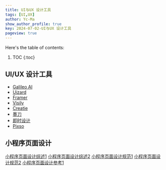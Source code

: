 ```yaml
---
title: UI与UX 设计工具
tags: [UI,UX]
author: Yc-Ma
show_author_profile: true
key: 2024-07-02-UI与UX 设计工具
pageview: true
---
```


Here's the table of contents:
1. TOC
{:toc}

## UI/UX 设计工具

- [Galileo AI](https://www.usegalileo.ai/explore)
- [Uizard](https://uizard.io/)
- [Framer](https://www.framer.com/ui-ux-design-tool/)
- [Visily](https://www.visily.ai/ai-design/)
- [Creatie](https://creatie.ai/)
- [墨刀](https://modao.cc/)
- [即时设计](https://js.design/)
- [Pixso](https://pixso.cn/)

## 小程序页面设计

[小程序页面设计综述1](https://www.uisdc.com/small-program-design-guide)
[小程序页面设计综述2](https://www.uisdc.com/mini-program-design-guide)
[小程序页面设计规范1](https://pixso.cn/designskills/the-applet-ui-design-specification/)
[小程序页面设计规范2](https://developers.weixin.qq.com/miniprogram/design/index.html)
[小程序页面设计参考1](https://js.design/special/article/appletpage-design.html)



